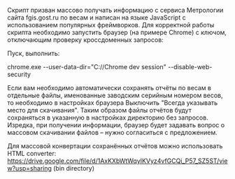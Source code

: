 Скрипт призван массово получать информацию с сервиса Метрологии сайта fgis.gost.ru по весам и написан на языке JavaScript с использованием популярных фреймворков.
Для корректной работы скрипта необходимо запустить браузер (на примере Chrome) с ключом, отключающим проверку кроссдоменных запросов:

Пуск, выполнить:

chrome.exe --user-data-dir="C://Chrome dev session" --disable-web-security

Если вам необходимо автоматически сохранять отчёты по весам в отдельные файлы, именованные заводским серийным номером весов, то необходимо в настройках браузера Выключить "Всегда указывать место для скачивания". Таким образом файлы отчётов будут сохраняться в указанную в настройках директорию без запросов. Изредка, при получении информации, браузер будет задавать вопрос о массовом скачивании файлов – нужно согласиться с предложением. 

Для массовой конвертации сохранённых отчётов можно использовать HTML converter: https://drive.google.com/file/d/1AxKXbWtWqyIKVyz4vfGCQi_P57_SZ5ST/view?usp=sharing (bin directory)
